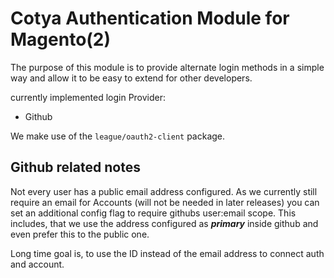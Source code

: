 Cotya Authentication Module for Magento(2)
==========================================

The purpose of this module is to provide alternate login methods in a simple way 
and allow it to be easy to extend for other developers.

currently implemented login Provider:  
* Github


We make use of the `league/oauth2-client` package.

## Github related notes

Not every user has a public email address configured.
As we currently still require an email for Accounts (will not be needed in later releases)
you can set an additional config flag to require githubs user:email scope.
This includes, that we use the address configured as ***primary*** inside github and even prefer this to the public one.
 
Long time goal is, to use the ID instead of the email address to connect auth and account.
